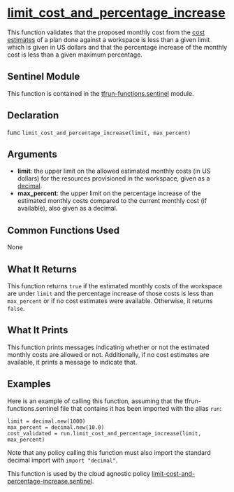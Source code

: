 # [limit_cost_and_percentage_increase](../tfrun-functions.sentinel#L37)
This function validates that the proposed monthly cost from the [cost estimates](https://www.terraform.io/docs/cloud/cost-estimation/index.html) of a plan done against a workspace is less than a given limit which is given in US dollars and that the percentage increase of the monthly cost is less than a given maximum percentage.

## Sentinel Module
This function is contained in the [tfrun-functions.sentinel](../tfrun-functions.sentinel) module.

## Declaration
func `limit_cost_and_percentage_increase(limit, max_percent)`

## Arguments
* **limit**: the upper limit on the allowed estimated monthly costs (in US dollars) for the resources provisioned in the workspace, given as a [decimal](https://docs.hashicorp.com/sentinel/imports/decimal/).
* **max_percent**: the upper limit on the percentage increase of the estimated monthly costs compared to the current monthly cost (if available), also given as a decimal.

## Common Functions Used
None

## What It Returns
This function returns `true` if the estimated monthly costs of the workspace are under `limit` and the percentage increase of those costs is less than `max_percent` or if no cost estimates were available. Otherwise, it returns `false`.

## What It Prints
This function prints messages indicating whether or not the estimated monthly costs are allowed or not. Additionally, if no cost estimates are available, it prints a message to indicate that.

## Examples
Here is an example of calling this function, assuming that the tfrun-functions.sentinel file that contains it has been imported with the alias `run`:
```
limit = decimal.new(1000)
max_percent = decimal.new(10.0)
cost_validated = run.limit_cost_and_percentage_increase(limit, max_percent)
```
Note that any policy calling this function must also import the standard decimal import with `import "decimal"`.

This function is used by the cloud agnostic policy [limit-cost-and-percentage-increase.sentinel](../../../cloud-agnostic/limit-cost-and-percentage-increase.sentinel).
